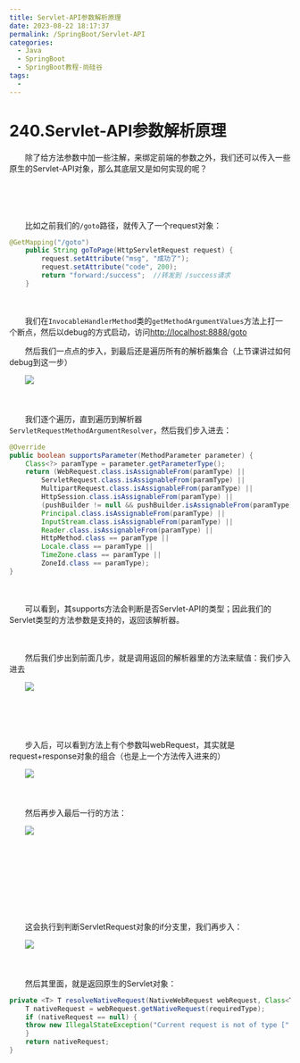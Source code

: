 ```yaml
---
title: Servlet-API参数解析原理
date: 2023-08-22 18:17:37
permalink: /SpringBoot/Servlet-API
categories:
  - Java
  - SpringBoot
  - SpringBoot教程-尚硅谷
tags:
  - 
---
```

# 240.Servlet-API参数解析原理

　　除了给方法参数中加一些注解，来绑定前端的参数之外，我们还可以传入一些原生的Servlet-API对象，那么其底层又是如何实现的呢？
<!-- more -->
　　‍

　　‍

　　比如之前我们的`/goto`路径，就传入了一个request对象：

```Java
@GetMapping("/goto")
    public String goToPage(HttpServletRequest request) {
        request.setAttribute("msg", "成功了");
        request.setAttribute("code", 200);
        return "forward:/success";  //转发到 /success请求
    }
```

　　‍

　　我们在`InvocableHandlerMethod`类的`getMethodArgumentValues`方法上打一个断点，然后以debug的方式启动，访问[http://localhost:8888/goto](http://localhost:8888/goto)

　　然后我们一点点的步入，到最后还是遍历所有的解析器集合（上节课讲过如何debug到这一步）

　　![](https://image.peterjxl.com/blog/image-20230714213905-08ssmp0.png)

　　‍

　　我们逐个遍历，直到遍历到解析器`ServletRequestMethodArgumentResolver`，然后我们步入进去：

```Java
@Override
public boolean supportsParameter(MethodParameter parameter) {
    Class<?> paramType = parameter.getParameterType();
    return (WebRequest.class.isAssignableFrom(paramType) ||
		ServletRequest.class.isAssignableFrom(paramType) ||
		MultipartRequest.class.isAssignableFrom(paramType) ||
		HttpSession.class.isAssignableFrom(paramType) ||
		(pushBuilder != null && pushBuilder.isAssignableFrom(paramType)) ||
		Principal.class.isAssignableFrom(paramType) ||
		InputStream.class.isAssignableFrom(paramType) ||
		Reader.class.isAssignableFrom(paramType) ||
		HttpMethod.class == paramType ||
		Locale.class == paramType ||
		TimeZone.class == paramType ||
		ZoneId.class == paramType);
}
```

　　‍

　　可以看到，其supports方法会判断是否Servlet-API的类型；因此我们的Servlet类型的方法参数是支持的，返回该解析器。

　　‍

　　然后我们步出到前面几步，就是调用返回的解析器里的方法来赋值：我们步入进去

　　![](https://image.peterjxl.com/blog/image-20230714214145-hwifw22.png)

　　‍

　　‍

　　步入后，可以看到方法上有个参数叫webRequest，其实就是request+response对象的组合（也是上一个方法传入进来的）

　　![](https://image.peterjxl.com/blog/image-20230714220113-ak22q7y.png)

　　‍

　　然后再步入最后一行的方法：

　　![](https://image.peterjxl.com/blog/image-20230714214234-ii8ifbg.png)

　　‍

　　‍

　　‍

　　‍

　　这会执行到判断ServletRequest对象的if分支里，我们再步入：

　　![](https://image.peterjxl.com/blog/image-20230714214435-vpoqio3.png)

　　‍

　　然后其里面，就是返回原生的Servlet对象：

```Java
private <T> T resolveNativeRequest(NativeWebRequest webRequest, Class<T> requiredType) {
    T nativeRequest = webRequest.getNativeRequest(requiredType);
    if (nativeRequest == null) {
	throw new IllegalStateException("Current request is not of type [" + requiredType.getName() + "]: " + webRequest);
    }
    return nativeRequest;
}
```

　　‍

　　‍
